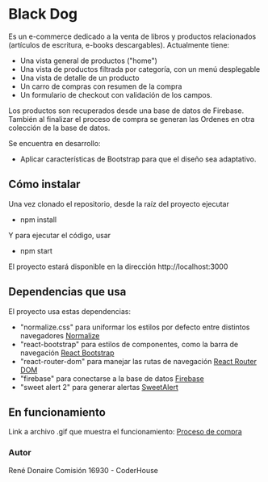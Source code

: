 # Black Dog
Es un e-commerce dedicado a la venta de libros y productos relacionados (artículos de escritura, e-books descargables).
Actualmente tiene:
- Una vista general de productos ("home")
- Una vista de productos filtrada por categoría, con un menú desplegable
- Una vista de detalle de un producto
- Un carro de compras con resumen de la compra
- Un formulario de checkout con validación de los campos.

Los productos son recuperados desde una base de datos de Firebase. 
También al finalizar el proceso de compra se generan las Ordenes en otra colección de la base de datos.

Se encuentra en desarrollo:
- Aplicar características de Bootstrap para que el diseño sea adaptativo.


## Cómo instalar
Una vez clonado el repositorio, desde la raíz del proyecto ejecutar
- npm install

Y para ejecutar el código, usar
- npm start

El proyecto estará disponible en la dirección http://localhost:3000


## Dependencias que usa
El proyecto usa estas dependencias:
- "normalize.css" para uniformar los estilos por defecto entre distintos navegadores [Normalize](https://necolas.github.io/normalize.css/)
- "react-bootstrap" para estilos de componentes, como la barra de navegación [React Bootstrap](https://react-bootstrap.github.io/)
- "react-router-dom" para manejar las rutas de navegación [React Router DOM](https://reactrouter.com/web/guides/quick-start)
- "firebase" para conectarse a la base de datos [Firebase](https://firebase.google.com/)
- "sweet alert 2" para generar alertas [SweetAlert](https://sweetalert2.github.io/)


## En funcionamiento
Link a archivo .gif que muestra el funcionamiento:
[Proceso de compra](https://github.com/renedonaire/gifs/blob/main/BlackDogFinal.gif)


### Autor
René Donaire
Comisión 16930 - CoderHouse